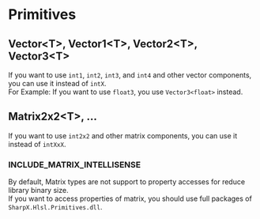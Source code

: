 # Primitives

## Vector&lt;T&gt;, Vector1&lt;T&gt;, Vector2&lt;T&gt;, Vector3&lt;T&gt;

If you want to use `int1`, `int2`, `int3`, and `int4` and other vector components, you can use it instead of `intX`.  
For Example: If you want to use `float3`, you use `Vector3<float>` instead.

## Matrix2x2&lt;T&gt;, ...

If you want to use `int2x2` and other matrix components, you can use it instead of `intXxX`.

### INCLUDE_MATRIX_INTELLISENSE

By default, Matrix types are not support to property accesses for reduce library binary size.  
If you want to access properties of matrix, you should use full packages of `SharpX.Hlsl.Primitives.dll`.